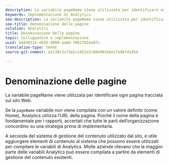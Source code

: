 ```yaml
---
description: La variabile pageName viene utilizzata per identificare ogni pagina tracciata sul sito Web.
keywords: Implementazione di Analytics
seo-description: La variabile pageName viene utilizzata per identificare ogni pagina tracciata sul sito Web.
seo-title: Denominazione delle pagine
solution: Analytics
title: Denominazione delle pagine
topic: Sviluppatore e implementazione
uuid: b4438314-eb45-4009-aa66-f062701ea07c
translation-type: tm+mt
source-git-commit: a2c38c2cf3a2c1451e2c60e003ebe1fa9bfd145d

---
```



# Denominazione delle pagine

La variabile pageName viene utilizzata per identificare ogni pagina tracciata sul sito Web.

Se la *`pageName`* variabile non viene compilata con un valore definito (come Home), Analytics utilizza l’URL della pagina. Poiché il nome della pagina è fondamentale per i rapporti, accertati che tutte le parti dell’organizzazione concordino su una strategia prima di implementarla.

A seconda del sistema di gestione del contenuto utilizzato dal sito, è utile aggiungere elementi di contenuto al sistema che possono essere utilizzati per compilare le variabili di Analytics. Molte aziende rilevano che la maggior parte delle variabili Analytics può essere compilata a partire da elementi di gestione del contenuto esistenti.
